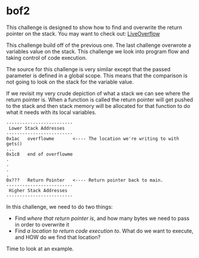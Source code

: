 # bof2

This challenge is designed to show how to find and overwrite the return pointer on the stack. 
You may want to check out: [LiveOverflow](https://www.youtube.com/watch?v=8QzOC8HfOqU)

This challenge build off of the previous one. The last challenge overwrote a variables value on the stack. This challenge we look into program flow and taking control of code execution.

The source for this challenge is very similar except that the passed parameter is defined in a global scope. This means that the comparison is not going to look on the stack for the variable value.

If we revisit my very crude depiction of what a stack we can see where the return pointer is. When a function is called the return pointer will get pushed to the stack and then stack memory will be allocated for that function to do what it needs with its local variables.
```
-------------------------
 Lower Stack Addresses
-------------------------
0x1ac   overflowme       <---- The location we're writing to with gets()
...
0x1c8   end of overflowme
.
.
.
.
0x???   Return Pointer   <---- Return pointer back to main.
-------------------------
 Higher Stack Addresses
-------------------------
```

In this challenge, we need to do two things:
 * Find _where that return pointer is_, and how many bytes we need to pass in order to overwrite it
 * Find _a location to return code execution to_. What do we want to execute, and HOW do we find that location?

Time to look at an example.
<to be continued>
